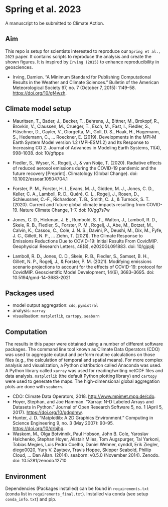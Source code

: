 # Spring et al. 2023

A manuscript to be submitted to Climate Action.

## Aim

This repo is setup for scientists interested to reproduce our `Spring et al., 2023` paper. It contains scripts to reproduce the analysis and create the shown figures. It is inspired by `Irving (2015)` to enhance reproducibility in geosciences.

-   Irving, Damien. “A Minimum Standard for Publishing Computational Results in the Weather and Climate Sciences.” Bulletin of the American Meteorological Society 97, no. 7 (October 7, 2015): 1149–58. <https://doi.org/10/gf4wzh>.

## Climate model setup

- Mauritsen, T., Bader, J., Becker, T., Behrens, J., Bittner, M., Brokopf, R., Brovkin, V., Claussen, M., Crueger, T., Esch, M., Fast, I., Fiedler, S., Fläschner, D., Gayler, V., Giorgetta, M., Goll, D. S., Haak, H., Hagemann, S., Hedemann, C., … Roeckner, E. (2019). Developments in the MPI‐M Earth System Model version 1.2 (MPI‐ESM1.2) and Its Response to Increasing CO 2. Journal of Advances in Modeling Earth Systems, 11(4), 998–1038. doi: 10/gftpps

- Fiedler, S., Wyser, K., Rogelj, J., & van Noije, T. (2020). Radiative effects of reduced aerosol emissions during the COVID-19 pandemic and the future recovery [Preprint]. Climatology (Global Change). doi: 10.1002/essoar.10504704.1

- Forster, P. M., Forster, H. I., Evans, M. J., Gidden, M. J., Jones, C. D., Keller, C. A., Lamboll, R. D., Quéré, C. L., Rogelj, J., Rosen, D., Schleussner, C.-F., Richardson, T. B., Smith, C. J., & Turnock, S. T. (2020). Current and future global climate impacts resulting from COVID-19. Nature Climate Change, 1–7. doi: 10/gg7s7w

- Jones, C. D., Hickman, J. E., Rumbold, S. T., Walton, J., Lamboll, R. D., Skeie, R. B., Fiedler, S., Forster, P. M., Rogelj, J., Abe, M., Botzet, M., Calvin, K., Cassou, C., Cole, J. N. S., Davini, P., Deushi, M., Dix, M., Fyfe, J. C., Gillett, N. P., … Ziehn, T. (2021). The Climate Response to Emissions Reductions Due to COVID-19: Initial Results From CovidMIP. Geophysical Research Letters, 48(8), e2020GL091883. doi: 10/gjpjdj

- Lamboll, R. D., Jones, C. D., Skeie, R. B., Fiedler, S., Samset, B. H., Gillett, N. P., Rogelj, J., & Forster, P. M. (2021). Modifying emissions scenario projections to account for the effects of COVID-19: protocol for CovidMIP. Geoscientific Model Development, 14(6), 3683–3695. doi: 10.5194/gmd-14-3683-2021


## Packages used

-   model output aggregation: `cdo`, `pymistral`
-   analysis: `xarray`
-   visualisation: `matplotlib`, `cartopy`, `seaborn`

## Computation

The results in this paper were obtained using a number of different software packages. The command line tool known as Climate Data Operators (CDO) was used to aggregate output and perform routine calculations on those files (e.g., the calculation of temporal and spatial means). For more complex analysis and visualization, a Python distribution called Anaconda was used. A Python library called `xarray` was used for reading/writing netCDF files and data analysis. `matplotlib` (the default Python plotting library) and `cartopy` were used to generate the maps. The high-dimensional global aggregation plots are done with `seaborn`.

-   CDO: Climate Data Operators, 2018. <http://www.mpimet.mpg.de/cdo>.
-   Hoyer, Stephan, and Joe Hamman. “Xarray: N-D Labeled Arrays and Datasets in Python.” Journal of Open Research Software 5, no. 1 (April 5, 2017). <https://doi.org/10/gdqdmw>.
-   Hunter, J. D. “Matplotlib: A 2D Graphics Environment.” Computing in Science Engineering 9, no. 3 (May 2007): 90–95. <https://doi.org/10/drbjhg>.
-   Waskom, M., Olga Botvinnik, Paul Hobson, John B. Cole, Yaroslav Halchenko, Stephan Hoyer, Alistair Miles, Tom Augspurger, Tal Yarkoni, Tobias Megies, Luis Pedro Coelho, Daniel Wehner, cynddl, Erik Ziegler, diego0020, Yury V. Zaytsev, Travis Hoppe, Skipper Seabold, Phillip Cloud, … Dan Allan. (2014). seaborn: v0.5.0 (November 2014). Zenodo. doi: 10.5281/zenodo.12710


## Environment

Dependencies (Packages installed) can be found in `requirements.txt` (conda list in `requirements_final.txt`). Installed via conda (see setup `conda_info.txt`) and pip.
